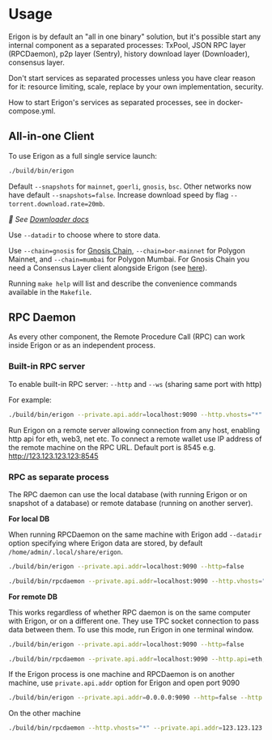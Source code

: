 # Usage


Erigon is by default an "all in one binary" solution, but it's possible start any internal component as a separated processes: TxPool, JSON RPC layer (RPCDaemon), p2p layer (Sentry), history download layer (Downloader), consensus layer.

Don't start services as separated processes unless you have clear reason for it: resource limiting, scale, replace by your own implementation, security. 

How to start Erigon's services as separated processes, see in docker-compose.yml.

## All-in-one Client

To use Erigon as a full single service launch:

```bash
./build/bin/erigon
```

Default ``--snapshots`` for ``mainnet``, ``goerli``, ``gnosis``, ``bsc``. Other networks now have default ``--snapshots=false``. Increase
download speed by flag ``--torrent.download.rate=20mb``.

*🔬 See [Downloader docs](./cmd/downloader/readme.md)*

Use ``--datadir`` to choose where to store data.

Use ``--chain=gnosis`` for [Gnosis Chain](https://www.gnosis.io), ``--chain=bor-mainnet`` for Polygon Mainnet, and ``--chain=mumbai`` for Polygon Mumbai.
For Gnosis Chain you need a Consensus Layer client alongside Erigon (see [here](https://docs.gnosischain.com/node/guide/beacon)).

Running ``make help`` will list and describe the convenience commands available in the ``Makefile``.

## RPC Daemon

As every other component, the Remote Procedure Call (RPC) can work inside Erigon or as an independent process.

### Built-in RPC server

To enable built-in RPC server: ``--http`` and ``--ws`` (sharing same port with http)

For example:
```bash
./build/bin/erigon --private.api.addr=localhost:9090 --http.vhosts="*" --http.addr="0.0.0.0" --http.api=eth,web3,net,debug,trace,txpool
```
Run Erigon on a remote server allowing connection from any host, enabling http api for eth, web3, net etc. To connect a remote wallet use IP address of the remote machine on the RPC URL. Default port is 8545 e.g. http://123.123.123.123:8545

### RPC as separate process

The RPC daemon can use the local database (with running Erigon or on snapshot of a database) or remote database (running on another server). 

**For local DB**

When running RPCDaemon on the same machine with Erigon add ``--datadir`` option specifying where Erigon data are stored, by default ``/home/admin/.local/share/erigon``.

```bash
./build/bin/erigon --private.api.addr=localhost:9090 --http=false

./build/bin/rpcdaemon --private.api.addr=localhost:9090 --http.vhosts="*" --http.addr="0.0.0.0" --http.api=eth,erigon,web3,net,debug,trace,txpool —-datadir=/home/admin/.local/share/erigon
```

**For remote DB**

This works regardless of whether RPC daemon is on the same computer with Erigon, or on a different one. They use TPC socket connection to pass data between them. To use this mode, run Erigon in one terminal window.

```bash
./build/bin/erigon --private.api.addr=localhost:9090 --http=false

./build/bin/rpcdaemon --private.api.addr=localhost:9090 --http.api=eth,erigon,web3,net,debug,trace,txpool
```
If the Erigon process is one machine and RPCDaemon is on another machine, use ``private.api.addr`` option for Erigon and open port 9090

```bash
./build/bin/erigon --private.api.addr=0.0.0.0:9090 --http=false --http.vhosts="*" --http.addr="0.0.0.0"
```

On the other machine

```bash
./build/bin/rpcdaemon --http.vhosts="*" --private.api.addr=123.123.123.123:9090 --http.api=eth,erigon,web3,net,debug,trace,txpool
```










